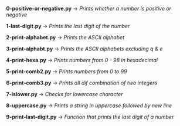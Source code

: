 **0-positive-or-negative.py** -> *Prints whether a number is positive or negative*

**1-last-digit.py** -> *Prints the last digit of the number*

**2-print-alphabet.py** -> *Prints the ASCII alphabet*

**3-print-alphabt.py** -> *Prints the ASCII alphabets excluding q & e*

**4-print-hexa.py** -> *Prints numbers from 0 - 98 in hexadecimal*

**5-print-comb2.py** -> *Prints numbers from 0 to 99*

**6-print-comb3.py** -> *Prints all dif combination of two integers*

**7-islower.py** -> *Checks for lowercase character*

**8-uppercase.py** -> *Prints a string in uppercase followed by new line*

**9-print-last-digit.py** -> *Function that prints the last digit of a number*
